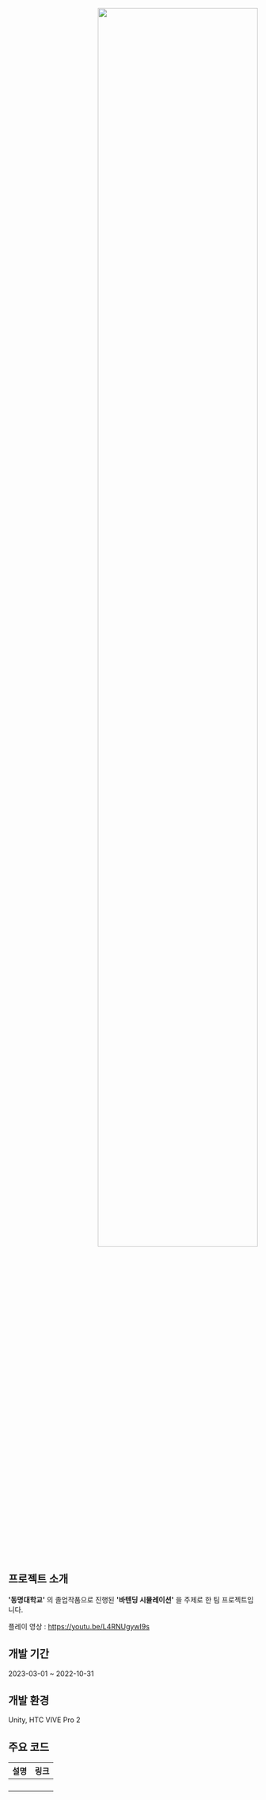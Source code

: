 <p align="right">
<img src="https://github.com/1506022022/BartenderSimulation/assets/88864717/5f5bdec3-15f9-49c8-83fb-764ea4aee77f.png" width="80%" height="80%">
</p>




## 프로젝트 소개
**'동명대학교'** 의 졸업작품으로 진행된 **'바텐딩 시뮬레이션'** 을 주제로 한 팀 프로젝트입니다.

플레이 영상 : <https://youtu.be/L4RNUgywI9s>


## 개발 기간
2023-03-01 ~ 2022-10-31

## 개발 환경
Unity, HTC VIVE Pro 2

## 주요 코드
|설명|링크|
|---|---|
|||
|||
|||
|||
